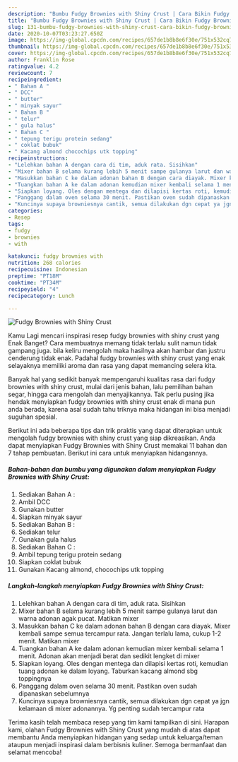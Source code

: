 ```yaml
---
description: "Bumbu Fudgy Brownies with Shiny Crust | Cara Bikin Fudgy Brownies with Shiny Crust Yang Sedap"
title: "Bumbu Fudgy Brownies with Shiny Crust | Cara Bikin Fudgy Brownies with Shiny Crust Yang Sedap"
slug: 131-bumbu-fudgy-brownies-with-shiny-crust-cara-bikin-fudgy-brownies-with-shiny-crust-yang-sedap
date: 2020-10-07T03:23:27.650Z
image: https://img-global.cpcdn.com/recipes/657de1b8b8e6f30e/751x532cq70/fudgy-brownies-with-shiny-crust-foto-resep-utama.jpg
thumbnail: https://img-global.cpcdn.com/recipes/657de1b8b8e6f30e/751x532cq70/fudgy-brownies-with-shiny-crust-foto-resep-utama.jpg
cover: https://img-global.cpcdn.com/recipes/657de1b8b8e6f30e/751x532cq70/fudgy-brownies-with-shiny-crust-foto-resep-utama.jpg
author: Franklin Rose
ratingvalue: 4.2
reviewcount: 7
recipeingredient:
- " Bahan A "
- " DCC"
- " butter"
- " minyak sayur"
- " Bahan B "
- " telur"
- " gula halus"
- " Bahan C "
- " tepung terigu protein sedang"
- " coklat bubuk"
- " Kacang almond chocochips utk topping"
recipeinstructions:
- "Lelehkan bahan A dengan cara di tim, aduk rata. Sisihkan"
- "Mixer bahan B selama kurang lebih 5 menit sampe gulanya larut dan warna adonan agak pucat. Matikan mixer"
- "Masukkan bahan C ke dalam adonan bahan B dengan cara diayak. Mixer kembali sampe semua tercampur rata. Jangan terlalu lama, cukup 1-2 menit. Matikan mixer"
- "Tuangkan bahan A ke dalam adonan kemudian mixer kembali selama 1 menit. Adonan akan menjadi berat dan sedikit lengket di mixer"
- "Siapkan loyang. Oles dengan mentega dan dilapisi kertas roti, kemudian tuang adonan ke dalam loyang. Taburkan kacang almond sbg toppingnya"
- "Panggang dalam oven selama 30 menit. Pastikan oven sudah dipanaskan sebelumnya"
- "Kuncinya supaya browniesnya cantik, semua dilakukan dgn cepat ya jgn kelamaan di mixer adonannya. Yg penting sudah tercampur rata"
categories:
- Resep
tags:
- fudgy
- brownies
- with

katakunci: fudgy brownies with 
nutrition: 268 calories
recipecuisine: Indonesian
preptime: "PT18M"
cooktime: "PT34M"
recipeyield: "4"
recipecategory: Lunch

---
```



![Fudgy Brownies with Shiny Crust](https://img-global.cpcdn.com/recipes/657de1b8b8e6f30e/751x532cq70/fudgy-brownies-with-shiny-crust-foto-resep-utama.jpg)

Kamu Lagi mencari inspirasi resep fudgy brownies with shiny crust yang Enak Banget? Cara membuatnya memang tidak terlalu sulit namun tidak gampang juga. bila keliru mengolah maka hasilnya akan hambar dan justru cenderung tidak enak. Padahal fudgy brownies with shiny crust yang enak selayaknya memiliki aroma dan rasa yang dapat memancing selera kita.

Banyak hal yang sedikit banyak mempengaruhi kualitas rasa dari fudgy brownies with shiny crust, mulai dari jenis bahan, lalu pemilihan bahan segar, hingga cara mengolah dan menyajikannya. Tak perlu pusing jika hendak menyiapkan fudgy brownies with shiny crust enak di mana pun anda berada, karena asal sudah tahu triknya maka hidangan ini bisa menjadi suguhan spesial.




Berikut ini ada beberapa tips dan trik praktis yang dapat diterapkan untuk mengolah fudgy brownies with shiny crust yang siap dikreasikan. Anda dapat menyiapkan Fudgy Brownies with Shiny Crust memakai 11 bahan dan 7 tahap pembuatan. Berikut ini cara untuk menyiapkan hidangannya.

<!--inarticleads1-->

##### Bahan-bahan dan bumbu yang digunakan dalam menyiapkan Fudgy Brownies with Shiny Crust:

1. Sediakan  Bahan A :
1. Ambil  DCC
1. Gunakan  butter
1. Siapkan  minyak sayur
1. Sediakan  Bahan B :
1. Sediakan  telur
1. Gunakan  gula halus
1. Sediakan  Bahan C :
1. Ambil  tepung terigu protein sedang
1. Siapkan  coklat bubuk
1. Gunakan  Kacang almond, chocochips utk topping




<!--inarticleads2-->

##### Langkah-langkah menyiapkan Fudgy Brownies with Shiny Crust:

1. Lelehkan bahan A dengan cara di tim, aduk rata. Sisihkan
1. Mixer bahan B selama kurang lebih 5 menit sampe gulanya larut dan warna adonan agak pucat. Matikan mixer
1. Masukkan bahan C ke dalam adonan bahan B dengan cara diayak. Mixer kembali sampe semua tercampur rata. Jangan terlalu lama, cukup 1-2 menit. Matikan mixer
1. Tuangkan bahan A ke dalam adonan kemudian mixer kembali selama 1 menit. Adonan akan menjadi berat dan sedikit lengket di mixer
1. Siapkan loyang. Oles dengan mentega dan dilapisi kertas roti, kemudian tuang adonan ke dalam loyang. Taburkan kacang almond sbg toppingnya
1. Panggang dalam oven selama 30 menit. Pastikan oven sudah dipanaskan sebelumnya
1. Kuncinya supaya browniesnya cantik, semua dilakukan dgn cepat ya jgn kelamaan di mixer adonannya. Yg penting sudah tercampur rata




Terima kasih telah membaca resep yang tim kami tampilkan di sini. Harapan kami, olahan Fudgy Brownies with Shiny Crust yang mudah di atas dapat membantu Anda menyiapkan hidangan yang sedap untuk keluarga/teman ataupun menjadi inspirasi dalam berbisnis kuliner. Semoga bermanfaat dan selamat mencoba!
